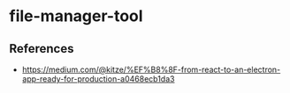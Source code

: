 # file-manager-tool

## References
- https://medium.com/@kitze/%EF%B8%8F-from-react-to-an-electron-app-ready-for-production-a0468ecb1da3